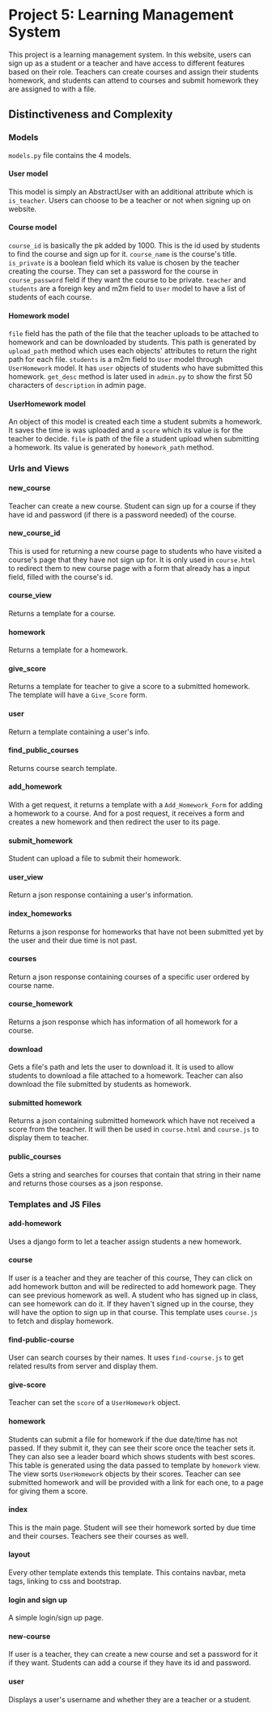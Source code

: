 # Project 5: Learning Management System
This project is a learning management system. In this website, users can sign up as a student or a teacher and have access to different features based on their role. Teachers can create courses and assign their students homework, and students can attend to courses and submit homework they are assigned to with a file.
## Distinctiveness and Complexity
### Models
`models.py` file contains the 4 models.
#### User model
This model is simply an AbstractUser with an additional attribute which is `is_teacher`. Users can choose to be a teacher or not when signing up on website.
#### Course model
`course_id` is basically the pk added by 1000. This is the id used by students to find the course and sign up for it. `course_name` is the course's title. `is_private` is a boolean field which its value is chosen by the teacher creating the course. They can set a password for the course in `course_password` field if they want the course to be private. `teacher` and `students` are a foreign key and m2m field to `User` model to have a list of students of each course.
#### Homework model
`file` field has the path of the file that the teacher uploads to be attached to homework and can be downloaded by students. This path is generated by `upload_path` method which uses each objects' attributes to return the right path for each file. `students` is a m2m field to `User` model through `UserHomework` model. It has `user` objects of students who have submitted this homework. `get_desc` method is later used in `admin.py` to show the first 50 characters of `description` in admin page.
#### UserHomework model
An object of this model is created each time a student submits a homework. It saves the time is was uploaded and a `score` which its value is for the teacher to decide. `file` is path of the file a student upload when submitting a homework. Its value is generated by `homework_path` method.
### Urls and Views
#### new_course
Teacher can create a new course. Student can sign up for a course if they have id and password (if there is a password needed) of the course.
#### new_course_id
This is used for returning a new course page to students who have visited a course's page that they have not sign up for. It is only used in `course.html` to redirect them to new course page with a form that already has a input field, filled with the course's id.
#### course_view
Returns a template for a course.
#### homework
Returns a template for a homework.
#### give_score
Returns a template for teacher to give a score to a submitted homework. The template will have a `Give_Score` form.
#### user
Return a template containing a user's info.
#### find_public_courses
Returns course search template.
#### add_homework
With a get request, it returns a template with a `Add_Homework_Form` for adding a homework to a course. And for a post request, it receives a form and creates a new homework and then redirect the user to its page.
#### submit_homework
Student can upload a file to submit their homework.
#### user_view
Return a json response containing a user's information.
#### index_homeworks
Returns a json response for homeworks that have not been submitted yet by the user and their due time is not past.
#### courses
Return a json response containing courses of a specific user ordered by course name.
#### course_homework
Returns a json response which has information of all homework for a course.
#### download
Gets a file's path and lets the user to download it. It is used to allow students to download a file attached to a homework. Teacher can also download the file submitted by students as homework.
#### submitted homework
Returns a json containing submitted homework which have not received a score from the teacher. It will then be used in `course.html` and `course.js` to display them to teacher.
#### public_courses
Gets a string and searches for courses that contain that string in their name and returns those courses as a json response.
### Templates and JS Files
#### add-homework
Uses a django form to let a teacher assign students a new homework.
#### course
If user is a teacher and they are teacher of this course, They can click on add homework button and will be redirected to add homework page. They can see previous homework as well. A student who has signed up in class, can see homework can do it. If they haven't signed up in the course, they will have the option to sign up in that course.
This template uses `course.js` to fetch and display homework.
#### find-public-course
User can search courses by their names. It uses `find-course.js` to get related results from server and display them.
#### give-score
Teacher can set the `score` of a `UserHomework` object.
#### homework
Students can submit a file for homework if the due date/time has not passed. If they submit it, they can see their score once the teacher sets it. They can also see a leader board which shows students with best scores. This table is generated using the data passed to template by `homework` view. The view sorts `UserHomework` objects by their scores.
Teacher can see submitted homework and will be provided with a link for each one, to a page for giving them a score.
#### index
This is the main page. Student will see their homework sorted by due time and their courses. Teachers see their courses as well.
#### layout
Every other template extends this template. This contains navbar, meta tags, linking to css and bootstrap.
#### login and sign up
A simple login/sign up page.
#### new-course
If user is a teacher, they can create a new course and set a password for it if they want. Students can add a course if they have its id and password.
#### user
Displays a user's username and whether they are a teacher or a student.